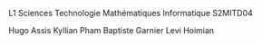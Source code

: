 L1 Sciences Technologie Mathématiques Informatique S2MITD04

Hugo Assis
Kyllian Pham
Baptiste Garnier
Levi Hoimian

